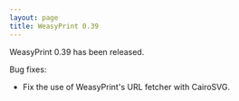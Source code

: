 ```yaml
---
layout: page
title: WeasyPrint 0.39
---
```


WeasyPrint 0.39 has been released.

Bug fixes:

* Fix the use of WeasyPrint's URL fetcher with CairoSVG.
